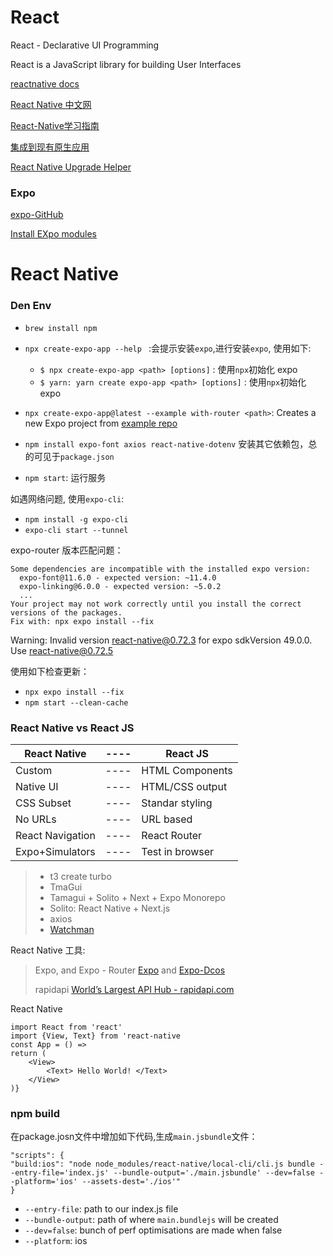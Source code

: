 # React

React - Declarative UI Programming

React is a JavaScript library for building User Interfaces

[reactnative docs](https://reactnative.dev/docs/getting-started)

[React Native 中文网](https://reactnative.cn/docs/getting-started)

[React-Native学习指南](https://github.com/reactnativecn/react-native-guide)

[集成到现有原生应用](https://reactnative.cn/docs/integration-with-existing-apps?language=swift#2-事件处理)

[React Native Upgrade Helper](https://react-native-community.github.io/upgrade-helper/?from=0.71.3&to=0.72.3)

### Expo
[expo-GitHub](https://github.com/expo/expo)

[Install EXpo modules](https://docs.expo.dev/bare/installing-expo-modules/)


# React Native

### Den Env


* `brew install npm`
* `npx create-expo-app --help ` :会提示安装`expo`,进行安装`expo`, 使用如下:

	* `$ npx create-expo-app <path> [options]` : 使用`npx`初始化 expo
	* `$ yarn: yarn create expo-app <path> [options]` : 使用`npx`初始化 expo
	
* `npx create-expo-app@latest --example with-router <path>`: Creates a new Expo project from [example repo](https://github.com/expo/examples)
* `npm install expo-font axios react-native-dotenv` 安装其它依赖包，总的可见于`package.json`
* `npm start`: 运行服务

如遇网络问题, 使用`expo-cli`:

* `npm install -g expo-cli`
* `expo-cli start --tunnel`

expo-router 版本匹配问题：

```
Some dependencies are incompatible with the installed expo version:
  expo-font@11.6.0 - expected version: ~11.4.0
  expo-linking@6.0.0 - expected version: ~5.0.2
  ...
Your project may not work correctly until you install the correct versions of the packages.
Fix with: npx expo install --fix
```

Warning: Invalid version react-native@0.72.3 for expo sdkVersion 49.0.0. Use react-native@0.72.5

使用如下检查更新：

* `npx expo install --fix`
* `npm start --clean-cache`


### React Native vs React JS

|React Native|----|React JS|
|----|----|----|
|Custom|----|HTML Components|
|Native UI|----|HTML/CSS output|
|CSS Subset|----|Standar styling|
|No URLs|----|URL based|
|React Navigation|----|React Router|
|Expo+Simulators|----|Test in browser|


> * t3 create turbo
> * TmaGui
> * Tamagui + Solito + Next + Expo Monorepo
> * Solito: React Native + Next.js
> * axios
> * [Watchman](https://facebook.github.io/watchman/)

React Native 工具:

> Expo, and Expo - Router [Expo](https://github.com/expo/expo) and [Expo-Dcos](https://docs.expo.dev/routing/introduction/)
> 
> rapidapi [World’s Largest API Hub - rapidapi.com](https://rapidapi.com)
> 

React Native

```
import React from 'react'
import {View, Text} from 'react-native
const App = () =>
return (
	<View>
		<Text> Hello World! </Text>
	</View>
)}
```

### npm build

在package.josn文件中增加如下代码,生成`main.jsbundle`文件：

```
"scripts": {
"build:ios": "node node_modules/react-native/local-cli/cli.js bundle --entry-file='index.js' --bundle-output='./main.jsbundle' --dev=false --platform='ios' --assets-dest='./ios'"
}
```

* `--entry-file`: path to our index.js file
* `--bundle-output`: path of where `main.bundlejs` will be created
* `--dev=false`: bunch of perf optimisations are made when false
* `--platform`: ios



